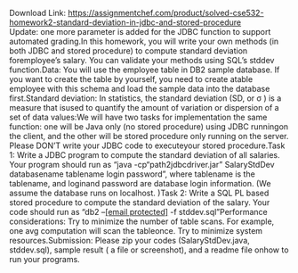Download Link: https://assignmentchef.com/product/solved-cse532-homework2-standard-deviation-in-jdbc-and-stored-procedure
<br>
Update: one more parameter is added for the JDBC function to support automated grading.In this homework, you will write your own methods (in both JDBC and stored procedure) to compute standard deviation foremployee’s salary. You can validate your methods using SQL’s stddev function.Data: You will use the employee table in DB2 sample database. If you want to create the table by yourself, you need to create atable employee with this schema and load the sample data into the database first.Standard deviation: In statistics, the standard deviation (SD, or σ ) is a measure that isused to quantify the amount of variation or dispersion of a set of data values:We will have two tasks for implementation the same function: one will be Java only (no stored procedure) using JDBC runningon the client, and the other will be stored procedure only running on the server. Please DON’T write your JDBC code to executeyour stored procedure.Task 1: Write a JDBC program to compute the standard deviation of all salaries. Your program should run as “java -cp“path2jdbcdriver.jar” SalaryStdDev databasename tablename login password”, where tablename is the tablename, and loginand password are database login information. (We assume the database runs on localhost. )Task 2: Write a SQL PL based stored procedure to compute the standard deviation of the salary. Your code should run as “db2 –<a href="/cdn-cgi/l/email-protection" class="__cf_email__" data-cfemail="087c6c48">[email protected]</a> -f stddev.sql”Performance considerations: Try to minimize the number of table scans. For example, one avg computation will scan the tableonce. Try to minimize system resources.Submission: Please zip your codes (SalaryStdDev.java, stddev.sql), sample result ( a file or screenshot), and a readme file onhow to run your programs.